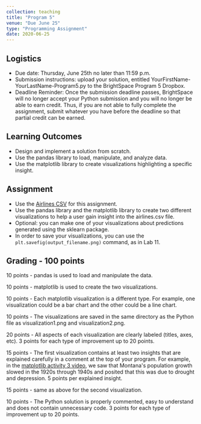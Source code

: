 ```yaml
---
collection: teaching
title: "Program 5"
venue: "Due June 25"
type: "Programming Assignment"
date: 2020-06-25
---
```


## Logistics
* Due date: Thursday, June 25th no later than 11:59 p.m.
* Submission instructions: upload your solution, entitled YourFirstName-YourLastName-Program5.py to the BrightSpace Program 5 Dropbox.
* Deadline Reminder: Once the submission deadline passes, BrightSpace will no longer accept your
Python submission and you will no longer be able to earn credit.
Thus, if you are not able to fully complete the assignment, submit whatever you have before
the deadline so that partial credit can be earned.

## Learning Outcomes
* Design and implement a solution from scratch.
* Use the pandas library to load, manipulate, and analyze data.
* Use the matplotlib library to create visualizations highlighting a specific insight.

## Assignment
* Use the [Airlines CSV](https://think.cs.vt.edu/corgis/csv/airlines/) for this assignment.
* Use the pandas library and the matplotlib library to create two different visualizations to
help a user gain insight into the airlines.csv file.
* Optional: you can make one of your visualizations about predictions generated using the
sklearn package.
* In order to save your visualizations, you can use the `plt.savefig(output_filename.png)` command, as in Lab 11.

## Grading - 100 points
10 points - pandas is used to load and manipulate the data.

10 points - matplotlib is used to create the two visualizations.

10 points - Each matplotlib visualization is a different type. For example, one visualization could be a
bar chart and the other could be a line chart.

10 points - The visualizations are saved in the same directory as the Python file as visualization1.png and visualization2.png.

20 points - All aspects of each visualization are clearly labeled (titles, axes, etc).
3 points for each type of improvement up to 20 points.

15 points - The first visualization contains at least two insights that are explained carefully
in a comment at the top of your program. For example, in the [matplotlib
activity 3
video](https://www.youtube.com/watch?v=GGggJvEKvvo&feature=youtu.be), we saw
that Montana's population growth slowed in the 1920s through 1940s  and posited that this was
due to drought and depression.
5 points per explained insight.

15 points - same as above for the second visualization.

10 points - The Python solution is properly commented, easy to understand and does not contain unnecessary code. 3 points for each type of improvement up to 20 points.
